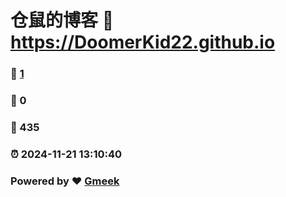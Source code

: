# 仓鼠的博客 :link: https://DoomerKid22.github.io 
### :page_facing_up: [1](https://DoomerKid22.github.io/tag.html) 
### :speech_balloon: 0 
### :hibiscus: 435 
### :alarm_clock: 2024-11-21 13:10:40 
### Powered by :heart: [Gmeek](https://github.com/Meekdai/Gmeek)
